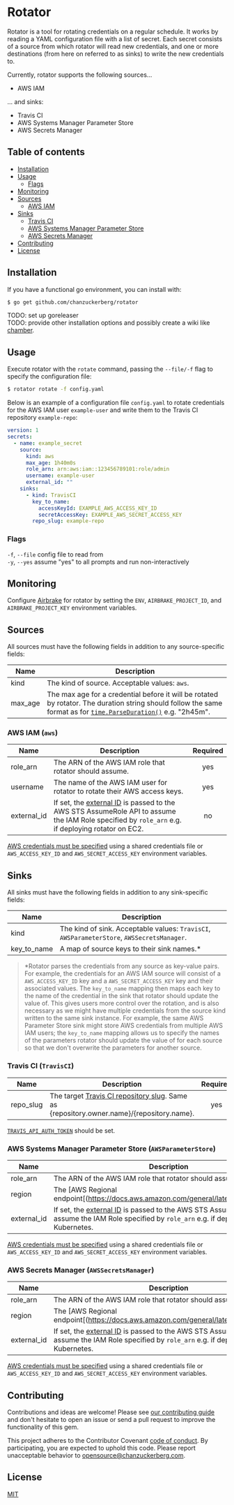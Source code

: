 # Rotator

Rotator is a tool for rotating credentials on a regular schedule. It works by reading a YAML configuration file with a list of secret. Each secret consists of a source from which rotator will read new credentials, and one or more destinations (from here on referred to as sinks) to write the new credentials to.

Currently, rotator supports the following sources...
* AWS IAM 

... and sinks:
* Travis CI
* AWS Systems Manager Parameter Store
* AWS Secrets Manager

## Table of contents

- [Installation](#installation)
- [Usage](#usage)
    - [Flags](#flags)
- [Monitoring](#monitoring)
- [Sources](#sources)
    - [AWS IAM](#aws-iam-aws)
- [Sinks](#sinks)
    - [Travis CI](#travis-ci-travisci)
    - [AWS Systems Manager Parameter Store](#aws-systems-manager-parameter-store-awsparameterstore)
    - [AWS Secrets Manager](#aws-secrets-manager--awssecretsmanager)
- [Contributing](#contributing)
- [License](#license)

## Installation

If you have a functional go environment, you can install with:

```bash
$ go get github.com/chanzuckerberg/rotator
```
TODO: set up goreleaser \
TODO: provide other installation options and possibly create a wiki like [chamber](https://github.com/segmentio/chamber/wiki/Installation).

## Usage
Execute rotator with the `rotate` command, passing the `--file/-f` flag to specify the configuration file:
```bash
$ rotator rotate -f config.yaml
```

Below is an example of a configuration file `config.yaml` to rotate credentials for the AWS IAM user `example-user` and write them to the Travis CI repository `example-repo`:
```YAML
version: 1
secrets:
  - name: example_secret
    source:
      kind: aws
      max_age: 1h40m0s 
      role_arn: arn:aws:iam::123456789101:role/admin
      username: example-user
      external_id: ""
    sinks:
      - kind: TravisCI
        key_to_name:
          accessKeyId: EXAMPLE_AWS_ACCESS_KEY_ID
          secretAccessKey: EXAMPLE_AWS_SECRET_ACCESS_KEY   
        repo_slug: example-repo
```

### Flags
`-f`, `--file`   config file to read from \
`-y`, `--yes`    assume "yes" to all prompts and run non-interactively

## Monitoring
Configure [Airbrake](https://airbrake.io/) for rotator by setting the `ENV`, `AIRBRAKE_PROJECT_ID`, and `AIRBRAKE_PROJECT_KEY` environment variables.

## Sources
All sources must have the following fields in addition to any source-specific fields:

| Name | Description |
|------|-------------|
| kind | The kind of source. Acceptable values: `aws`. |
| max\_age | The max age for a credential before it will be rotated by rotator. The duration string should follow the same format as for [`time.ParseDuration()`](https://golang.org/pkg/time/#ParseDuration) e.g. "2h45m". |

### AWS IAM (`aws`)
| Name | Description | Required |
|------|-------------|:-----:|
| role\_arn | The ARN of the AWS IAM role that rotator should assume. | yes |
| username | The name of the AWS IAM user for rotator to rotate their AWS access keys. | yes |
| external\_id | If set, the [external ID](https://docs.aws.amazon.com/IAM/latest/UserGuide/id_roles_create_for-user_externalid.html) is passed to the AWS STS AssumeRole API to assume the IAM Role specified by `role_arn` e.g. if deploying rotator on EC2. | no |

[AWS credentials must be specified](https://docs.aws.amazon.com/sdk-for-go/v1/developer-guide/configuring-sdk.html#specifying-credentials) using a shared credentials file or `AWS_ACCESS_KEY_ID` and `AWS_SECRET_ACCESS_KEY` environment variables.

## Sinks
All sinks must have the following fields in addition to any sink-specific fields:

| Name | Description |
|------|-------------|
| kind | The kind of sink. Acceptable values: `TravisCI`, `AWSParameterStore`, `AWSSecretsManager`. |
| key\_to\_name | A map of source keys to their sink names.* |

> *Rotator parses the credentials from any source as key-value pairs. For example, the credentials for an AWS IAM source will consist of a `AWS_ACCESS_KEY_ID` key and a `AWS_SECRET_ACCESS_KEY` key and their associated values. The `key_to_name` mapping then maps each key to the name of the credential in the sink that rotator should update the value of. This gives users more control over the rotation, and is also necessary as we might have multiple credentials from the source kind written to the same sink instance. For example, the same AWS Parameter Store sink might store AWS credentials from multiple AWS IAM users; the `key_to_name` mapping allows us to specify the names of the parameters rotator should update the value of for each source so that we don't overwrite the parameters for another source.

### Travis CI (`TravisCI`)
| Name | Description | Required |
|------|-------------|:-----:|
| repo\_slug | The target [Travis CI repository slug](https://developer.travis-ci.com/resource/env_var). Same as {repository.owner.name}/{repository.name}. | yes |

[`TRAVIS_API_AUTH_TOKEN`](https://github.com/shuheiktgw/go-travis#authentication-with-travis-api-token) should be set.

### AWS Systems Manager Parameter Store (`AWSParameterStore`)
| Name | Description | Required |
|------|-------------|:-----:|
| role\_arn | The ARN of the AWS IAM role that rotator should assume. | yes |
| region | The [AWS Regional endpoint[(https://docs.aws.amazon.com/general/latest/gr/rande.html) | yes |
| external\_id | If set, the [external ID](https://docs.aws.amazon.com/IAM/latest/UserGuide/id_roles_create_for-user_externalid.html) is passed to the AWS STS AssumeRole API to assume the IAM Role specified by `role_arn` e.g. if deploying rotator on Kubernetes. | no |

[AWS credentials must be specified](https://docs.aws.amazon.com/sdk-for-go/v1/developer-guide/configuring-sdk.html#specifying-credentials) using a shared credentials file or `AWS_ACCESS_KEY_ID` and `AWS_SECRET_ACCESS_KEY` environment variables.

### AWS Secrets Manager  (`AWSSecretsManager`)
| Name | Description | Required |
|------|-------------|:-----:|
| role\_arn | The ARN of the AWS IAM role that rotator should assume. | yes |
| region | The [AWS Regional endpoint[(https://docs.aws.amazon.com/general/latest/gr/rande.html) | yes |
| external\_id | If set, the [external ID](https://docs.aws.amazon.com/IAM/latest/UserGuide/id_roles_create_for-user_externalid.html) is passed to the AWS STS AssumeRole API to assume the IAM Role specified by `role_arn` e.g. if deploying rotator on Kubernetes. | no |

[AWS credentials must be specified](https://docs.aws.amazon.com/sdk-for-go/v1/developer-guide/configuring-sdk.html#specifying-credentials) using a shared credentials file or `AWS_ACCESS_KEY_ID` and `AWS_SECRET_ACCESS_KEY` environment variables.

## Contributing

Contributions and ideas are welcome! Please see [our contributing guide](CONTRIBUTING.md) and don't hesitate to open an issue or send a pull request to improve the functionality of this gem.

This project adheres to the Contributor Covenant [code of conduct](https://github.com/chanzuckerberg/.github/tree/master/CODE_OF_CONDUCT.md). By participating, you are expected to uphold this code. Please report unacceptable behavior to opensource@chanzuckerberg.com.

## License

[MIT](https://github.com/chanzuckerberg/sorbet-rails/blob/master/LICENSE)

